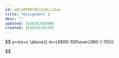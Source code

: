 ```yaml
---
id: eQCiMfRMlQE31XQLiiDxe
title: "Assignment 1"
desc: ""
updated: 1630382068986
created: 1630381195395
---
```


$$
y=mx+c \above{}
m={4800-100\over{380-(-70)}} 

$$